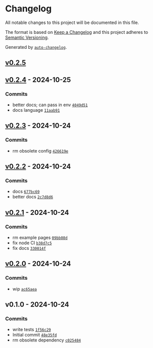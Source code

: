 # Changelog

All notable changes to this project will be documented in this file.

The format is based on [Keep a Changelog](https://keepachangelog.com/en/1.0.0/)
and this project adheres to [Semantic Versioning](https://semver.org/spec/v2.0.0.html).

Generated by [`auto-changelog`](https://github.com/CookPete/auto-changelog).

## [v0.2.5](https://github.com/nichoth/session-cookie/compare/v0.2.4...v0.2.5)

## [v0.2.4](https://github.com/nichoth/session-cookie/compare/v0.2.3...v0.2.4) - 2024-10-25

### Commits

- better docs; can pass in env [`4049d51`](https://github.com/nichoth/session-cookie/commit/4049d510f76a9db030c58646753fb945e57c03db)
- docs language [`11aab91`](https://github.com/nichoth/session-cookie/commit/11aab9148f22862d0e34f31b90131db83df03a93)

## [v0.2.3](https://github.com/nichoth/session-cookie/compare/v0.2.2...v0.2.3) - 2024-10-24

### Commits

- rm obsolete config [`426619e`](https://github.com/nichoth/session-cookie/commit/426619eb0930345cb5a607aa4202f96033cbc262)

## [v0.2.2](https://github.com/nichoth/session-cookie/compare/v0.2.1...v0.2.2) - 2024-10-24

### Commits

- docs [`677bc69`](https://github.com/nichoth/session-cookie/commit/677bc696b59ea1cd9fa634b13590c2ddad0e6010)
- better docs [`2c7d8d6`](https://github.com/nichoth/session-cookie/commit/2c7d8d68337d709f5a734b87849be456c3fb694e)

## [v0.2.1](https://github.com/nichoth/session-cookie/compare/v0.2.0...v0.2.1) - 2024-10-24

### Commits

- rm example pages [`09bb08d`](https://github.com/nichoth/session-cookie/commit/09bb08d2528f247437e60bc131db007dc6f664f4)
- fix node CI [`b38d7c5`](https://github.com/nichoth/session-cookie/commit/b38d7c56f6b21c8461c1841f8ca026915ae43cbd)
- fix docs [`330014f`](https://github.com/nichoth/session-cookie/commit/330014f92d972486007ac612c0f7a748d28dde0f)

## [v0.2.0](https://github.com/nichoth/session-cookie/compare/v0.1.0...v0.2.0) - 2024-10-24

### Commits

- wip [`ac65aea`](https://github.com/nichoth/session-cookie/commit/ac65aea09ce0f739eaae7928769d7558b539aa90)

## v0.1.0 - 2024-10-24

### Commits

- write tests [`1f56c29`](https://github.com/nichoth/session-cookie/commit/1f56c2984f4e7c57d9bc958b52a9454cc22e0140)
- Initial commit [`48e35fd`](https://github.com/nichoth/session-cookie/commit/48e35fd9c5d3643048d7aaea4a2267ed7bdf5e02)
- rm obsolete dependency [`c025484`](https://github.com/nichoth/session-cookie/commit/c025484986f83d9e4170dc2ea86873b3182f3921)
